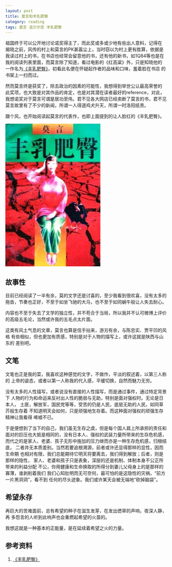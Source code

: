 ```yaml
---
layout: post
title: 莫言和丰乳肥臀
category: reading
tags: 莫言 诺贝尔奖 丰乳肥臀
---
```


祖国终于可以公开地讨论诺奖得主了，而此奖或多或少地有些出人意料，记得在
揭晓之前，风传的村上和莫言的PK甚嚣尘上，当时窃以为村上更有胜算，依据是
我读过村上的书，在书店也经常会留意他的书，还有他的新书，如1Q84等也是在
我的阅读列表里面，而莫言除了知道，看过电影的《红高粱》外，只是知晓他的
一作名为[《丰乳肥臀》][fengru]，初看此名便在怀疑起作者的品味和口味，羞着脸在书店
的书架上一扫而过。

然而莫言终是获奖了，除去政治的因素的可能性，我想得到举世公认最高荣誉的
此奖项，也大致是对其作品的肯定，也是对其潜在读者最好的reference，对此，
我想诺奖对于莫言可谓是居功至伟。君不见各大网店已经卖断了莫言的书，君不见
莫言故里有了不少的新闻，所谓一人得道鸡犬升天，所谓一时洛阳纸贵。

跟个风，也开始阅读起莫言的代表作，也即上面提到的让人脸红的《丰乳肥臀》。

![fengru](/assets/images/fengru.jpg)

## 故事性

目前已经阅读了一半有余，莫的文字还是讨喜的，至少我看到很欢喜，没有太多的
拖沓，节奏也正好，不至于如坐飞驰的大马，也不至于如同蜗牛般让人失去耐心。

内容也不至于失去了文学的独立性，并不苟合于当局，所以我并不认可微博上评价
的高级五毛论，当然或许我的五毛点太片面。

这类有风土气息的文章，莫言也算是信手拈来，游刃有余，与陈忠实、贾平凹的风格
有些相似，但也更加有质感，特别是对于人物的描写上，或许这就是陕西与山东的
差别吧。

## 文笔

文笔也正是我的菜，我喜欢这种感觉的文字，不做作，平淡的叙述着，以第三人称的
上帝的姿态，或者以第一人称我的代入感，平缓切换，自然而魅力无穷。

没有太多的人性描写，或者说没有直接的人性描写，而是通过事件，通过特定背景下
人物的行为和命运来反衬出人性的脆弱与无助，特别是面对强权时。无论是日本人，
土匪，解放军，国民党等等，受苦的仍是人民，底层无助的人民，如同草芥般生存着
不知道明天会如何，只是顽强地生存着。而这种面对强权的顽强生存精神让我看得
唏嘘不已。

于是便想到了当下的自己，我们虽无生存之虞，但是每个国人肩上所承担的责任和
面对的巨压也大抵是相同的，没有日本人、强权的武装力量所带来的生存危机感，
而代之的是家人、老婆、孩子无形中施加的压力继而亦是一种生存危机感，归根结底，
二者并无本质差别。当然若要追根溯源，前者或许还显得那样的显性，因而生命期
也相对有限，我们总能期待它明天将要离去，我们得到解放；后者，则是那样的隐性，
家人、老婆和孩子只是表象，深层的还是机制、体制本身不公正所带来的利益分配
不公，你用健康和生命换取的所得分到妻儿父母身上的是那样的寡薄，谁剥削着我们
我们心知肚明而无可奈何，最可怕的是这隐性的灾祸，“前方一片黑洞洞”，看不到
任何的尽头迹象。我们或许某天会被无端地“砍掉脑袋”。

## 希望永存

再巨大的苦难面前，总有希望的种子在滋生发芽，在发出僁窣的声响，夜深人静，再
多怨言的人听到此响声也会重燃起希望的火苗的。

我想这就是一种基本的正能量，是在延续着希望之火的力量。




## 参考资料
1. [《丰乳肥臀》][fengru]


[fengru]: http://book.douban.com/subject/2049478/

